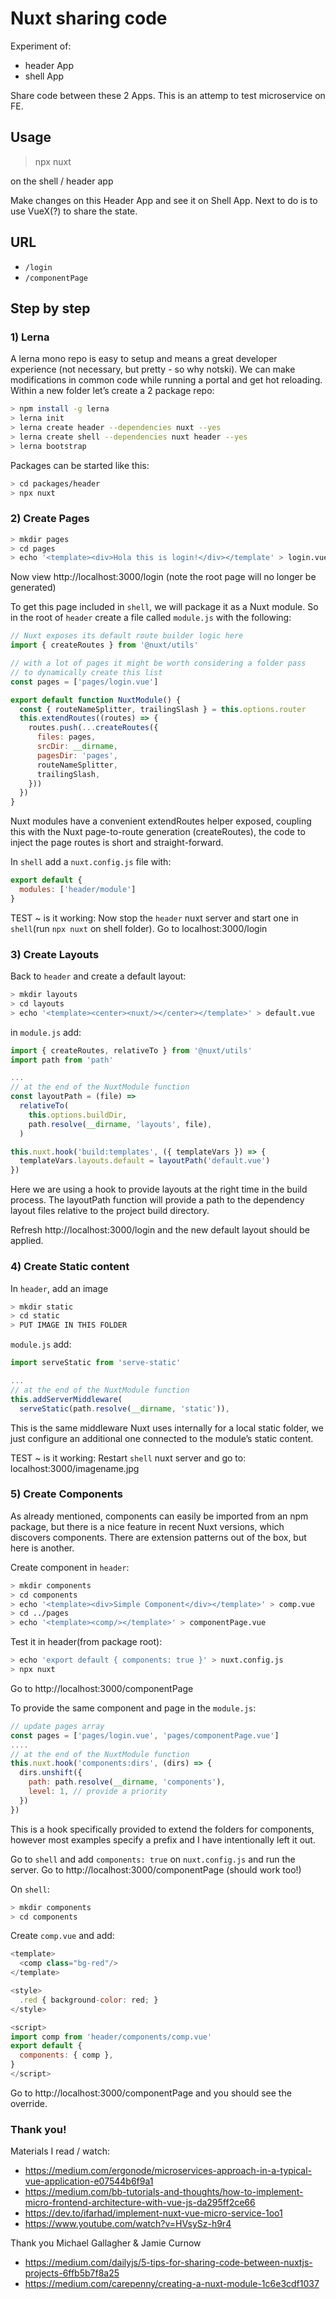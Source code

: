 # Nuxt sharing code
Experiment of:
- header App
- shell App

Share code between these 2 Apps. This is an attemp to test microservice on FE.

## Usage
> npx nuxt

on the shell / header app

Make changes on this Header App and see it on Shell App.
Next to do is to use VueX(?) to share the state.

## URL
- `/login`
- `/componentPage`


## Step by step
### 1) Lerna
A lerna mono repo is easy to setup and means a great developer experience (not necessary, but pretty - so why notski). We can make modifications in common code while running a portal and get hot reloading.
Within a new folder let’s create a 2 package repo:
```bash
> npm install -g lerna
> lerna init
> lerna create header --dependencies nuxt --yes
> lerna create shell --dependencies nuxt header --yes
> lerna bootstrap
```

Packages can be started like this:
```bash
> cd packages/header
> npx nuxt
```

### 2) Create Pages
```bash
> mkdir pages
> cd pages
> echo '<template><div>Hola this is login!</div></template' > login.vue
```
Now view http://localhost:3000/login (note the root page will no longer be generated)

To get this page included in `shell`, we will package it as a Nuxt module. So in the root of `header` create a file called `module.js` with the following:

```js
// Nuxt exposes its default route builder logic here
import { createRoutes } from '@nuxt/utils'

// with a lot of pages it might be worth considering a folder pass
// to dynamically create this list
const pages = ['pages/login.vue']

export default function NuxtModule() {
  const { routeNameSplitter, trailingSlash } = this.options.router
  this.extendRoutes((routes) => {
    routes.push(...createRoutes({
      files: pages,
      srcDir: __dirname,
      pagesDir: 'pages',
      routeNameSplitter,
      trailingSlash,
    }))
  })
}
```
Nuxt modules have a convenient extendRoutes helper exposed, coupling this with the Nuxt page-to-route generation (createRoutes), the code to inject the page routes is short and straight-forward.

In `shell` add a `nuxt.config.js` file with:
```js
export default {
  modules: ['header/module']
}
```
TEST ~ is it working:
Now stop the `header` nuxt server and start one in `shell`(run `npx nuxt` on shell folder). Go to localhost:3000/login


### 3) Create Layouts
Back to `header` and create a default layout:
```bash
> mkdir layouts
> cd layouts
> echo '<template><center><nuxt/></center></template>' > default.vue
```

in `module.js` add: 
```js
import { createRoutes, relativeTo } from '@nuxt/utils'
import path from 'path'

...
// at the end of the NuxtModule function
const layoutPath = (file) =>
  relativeTo(
    this.options.buildDir,
    path.resolve(__dirname, 'layouts', file),
  )

this.nuxt.hook('build:templates', ({ templateVars }) => {
  templateVars.layouts.default = layoutPath('default.vue')
})
```
Here we are using a hook to provide layouts at the right time in the build process. The layoutPath function will provide a path to the dependency layout files relative to the project build directory.

Refresh http://localhost:3000/login and the new default layout should be applied.

### 4) Create Static content
In `header`, add an image
```bash
> mkdir static
> cd static
> PUT IMAGE IN THIS FOLDER
```

`module.js` add:
```js
import serveStatic from 'serve-static'

...
// at the end of the NuxtModule function
this.addServerMiddleware(
  serveStatic(path.resolve(__dirname, 'static')),
```
This is the same middleware Nuxt uses internally for a local static folder, we just configure an additional one connected to the module’s static content.

TEST ~ is it working:
Restart `shell` nuxt server and go to:
localhost:3000/imagename.jpg


### 5) Create Components
As already mentioned, components can easily be imported from an npm package, but there is a nice feature in recent Nuxt versions, which discovers components. There are extension patterns out of the box, but here is another.

Create component in `header`:
```bash
> mkdir components
> cd components
> echo '<template><div>Simple Component</div></template>' > comp.vue
> cd ../pages
> echo '<template><comp/></template>' > componentPage.vue
```

Test it in header(from package root):
```bash
> echo 'export default { components: true }' > nuxt.config.js
> npx nuxt
```
Go to http://localhost:3000/componentPage

To provide the same component and page in the `module.js`:
```js
// update pages array
const pages = ['pages/login.vue', 'pages/componentPage.vue']
....
// at the end of the NuxtModule function
this.nuxt.hook('components:dirs', (dirs) => {
  dirs.unshift({
    path: path.resolve(__dirname, 'components'),
    level: 1, // provide a priority
  })
})
```
This is a hook specifically provided to extend the folders for components, however most examples specify a prefix and I have intentionally left it out.

Go to `shell` and add `components: true` on `nuxt.config.js` and run the server. Go to http://localhost:3000/componentPage (should work too!)

On `shell`:
```bash
> mkdir components
> cd components
```

Create `comp.vue` and add:
```js
<template>
  <comp class="bg-red"/>
</template>

<style>
  .red { background-color: red; }
</style>

<script>
import comp from 'header/components/comp.vue'
export default {
  components: { comp },
}
</script>
```
Go to http://localhost:3000/componentPage and you should see the override.


### Thank you!
Materials I read / watch:
- https://medium.com/ergonode/microservices-approach-in-a-typical-vue-application-e07544b6f9a1
- https://medium.com/bb-tutorials-and-thoughts/how-to-implement-micro-frontend-architecture-with-vue-js-da295ff2ce66
- https://dev.to/ifarhad/implement-nuxt-vue-micro-service-1oo1
- https://www.youtube.com/watch?v=HVsySz-h9r4


Thank you Michael Gallagher & Jamie Curnow
- https://medium.com/dailyjs/5-tips-for-sharing-code-between-nuxtjs-projects-6ffb5b7f8a25
- https://medium.com/carepenny/creating-a-nuxt-module-1c6e3cdf1037